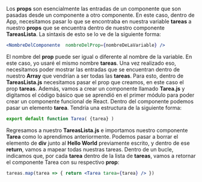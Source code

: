 Los **props** son esencialmente las entradas de un componente que son pasadas desde un componente a otro componente. En este caso, dentro de App, necesitamos pasar lo que se encontraba en nuestra variable **tareas** a nuestro **props** que se encuentra dentro de nuestro componente **TareasLista**. La sintaxis de esto se lo ve de la siguiente forma:

```jsx
<NombreDelComponente  nombreDelProp={nombreDeLaVariable} />
```



El nombre del **prop** puede ser igual o diferente al nombre de la variable. En este caso, yo usaré el mismo nombre **tareas**. Una vez realizado eso, necesitamos poder mostrar las entradas que se encuentran dentro de nuestro **Array** que vendrían a ser todas las **tareas**. Para esto, dentro de **TareasLista.js** necesitamos pasar el prop que creamos, en este caso el prop **tareas**. Además, vamos a crear un componente llamado **Tarea.js** y digitamos el código básico que se aprendió en el primer módulo para poder crear un componente funcional de React. Dentro del componente podemos pasar un elemento **tarea**. Tendría una estructura de la siguiente forma:

```jsx
export default function Tarea( {tarea} )
```

Regresamos a nuestro **TareasLista.js** e importamos nuestro componente **Tarea** como lo aprendimos anteriormente. Podemos pasar a borrar el elemento de **div** junto al **Hello World** previamente escrito, y dentro de ese **return**, vamos a mapear todas nuestras tareas. Dentro de un bucle, indicamos que, por cada **tarea** dentro de la lista de **tareas**, vamos a retornar el componente Tarea con su respectivo **prop**:

```jsx
tareas.map(tarea => { return <Tarea tarea={tarea} /> })
```
